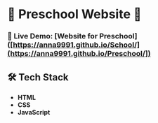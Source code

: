 # 🎨 Preschool Website 🌟

### 📍 Live Demo: [Website for Preschool]([https://anna9991.github.io/School/](https://anna9991.github.io/Preschool/])

## 🛠 **Tech Stack**
- **HTML**
- **CSS**
- **JavaScript**
